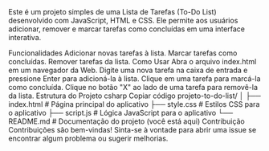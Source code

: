 ##
Este é um projeto simples de uma Lista de Tarefas (To-Do List) desenvolvido com JavaScript, HTML e CSS. Ele permite aos usuários adicionar, remover e marcar tarefas como concluídas em uma interface interativa.

Funcionalidades
Adicionar novas tarefas à lista. 
Marcar tarefas como concluídas.
Remover tarefas da lista.
Como Usar
Abra o arquivo index.html em um navegador da Web.
Digite uma nova tarefa na caixa de entrada e pressione Enter para adicioná-la à lista.
Clique em uma tarefa para marcá-la como concluída.
Clique no botão "X" ao lado de uma tarefa para removê-la da lista.
Estrutura do Projeto
csharp
Copiar código
projeto-to-do-list/
│
├── index.html         # Página principal do aplicativo
├── style.css          # Estilos CSS para o aplicativo
├── script.js          # Lógica JavaScript para o aplicativo
└── README.md          # Documentação do projeto (você está aqui)
Contribuição
Contribuições são bem-vindas! Sinta-se à vontade para abrir uma issue se encontrar algum problema ou sugerir melhorias.
